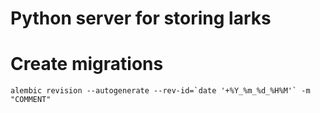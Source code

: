 # Python server for storing larks

# Create migrations
  ```alembic revision --autogenerate --rev-id=`date '+%Y_%m_%d_%H%M'` -m "COMMENT"```